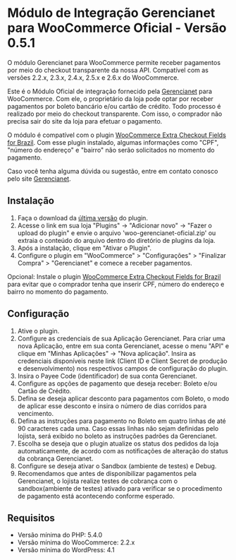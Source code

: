 # Módulo de Integração Gerencianet para WooCommerce Oficial - Versão 0.5.1 #

O módulo Gerencianet para WooCommerce permite receber pagamentos por meio do checkout transparente da nossa API.
Compatível com as versões 2.2.x, 2.3.x, 2.4.x, 2.5.x e 2.6.x do WooCommerce.

Este é o Módulo Oficial de integração fornecido pela [Gerencianet](https://gerencianet.com.br/) para WooCommerce. Com ele, o proprietário da loja pode optar por receber pagamentos por boleto bancário e/ou cartão de crédito. Todo processo é realizado por meio do checkout transparente. Com isso, o comprador não precisa sair do site da loja para efetuar o pagamento.

O módulo é compatível com o plugin [WooCommerce Extra Checkout Fields for Brazil](http://wordpress.org/plugins/woocommerce-extra-checkout-fields-for-brazil/). Com esse plugin instalado, algumas informações como "CPF", "número do endereço" e "bairro" não serão solicitados no momento do pagamento.

Caso você tenha alguma dúvida ou sugestão, entre em contato conosco pelo site [Gerencianet](https://gerencianet.com.br/).

## Instalação

1. Faça o download da [última versão](auto/) do plugin.
2. Acesse o link em sua loja "Plugins" -> "Adicionar novo" -> "Fazer o upload do plugin" e envie o arquivo 'woo-gerencianet-oficial.zip' ou extraia o conteúdo do arquivo dentro do diretório de plugins da loja.
3. Após a instalação, clique em "Ativar o Plugin".
4. Configure o plugin em "WooCommerce" > "Configurações" > "Finalizar Compra" > "Gerencianet" e comece a receber pagamentos.

Opcional: Instale o plugin [WooCommerce Extra Checkout Fields for Brazil](https://wordpress.org/plugins/woocommerce-extra-checkout-fields-for-brazil/) para evitar que o comprador tenha que inserir CPF, número do endereço e bairro no momento do pagamento.


## Configuração

1. Ative o plugin.
2. Configure as credenciais de sua Aplicação Gerencianet. Para criar uma nova Aplicação, entre em sua conta Gerencianet, acesse o menu "API" e clique em "Minhas Aplicações" -> "Nova aplicação". Insira as credenciais disponíveis neste link (Client ID e Client Secret de produção e desenvolvimento) nos respectivos campos de configuração do plugin.
3. Insira o Payee Code (identificador) de sua conta Gerencianet.
4. Configure as opções de pagamento que deseja receber: Boleto e/ou Cartão de Crédito.
5. Defina se deseja aplicar desconto para pagamentos com Boleto, o modo de aplicar esse desconto e insira o número de dias corridos para vencimento.
6. Defina as instruções para pagamento no Boleto em quatro linhas de até 90 caracteres cada uma. Caso essas linhas não sejam definidas pelo lojista, será exibido no boleto as instruções padrões da Gerencianet.
7. Escolha se deseja que o plugin atualize os status dos pedidos da loja automaticamente, de acordo com as notificações de alteração do status da cobrança Gerencianet.
8. Configure se deseja ativar o Sandbox (ambiente de testes) e Debug.
9. Recomendamos que antes de disponibilizar pagamentos pela Gerencianet, o lojista realize testes de cobrança com o sandbox(ambiente de testes) ativado para verificar se o procedimento de pagamento está acontecendo conforme esperado.


## Requisitos

* Versão mínima do PHP: 5.4.0
* Versão mínima do WooCommerce: 2.2.x
* Versão mínima do WordPress: 4.1

